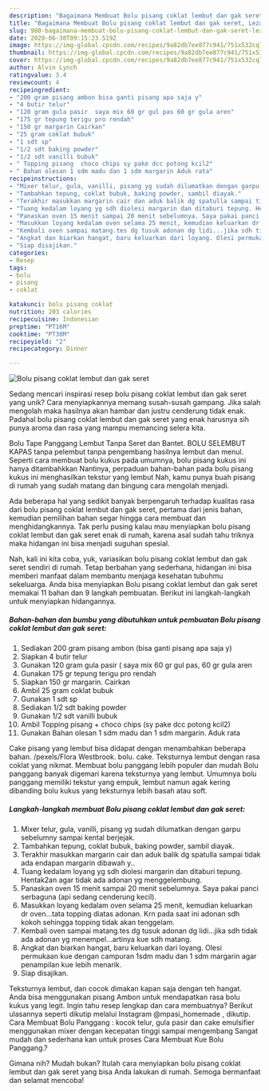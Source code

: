 ```yaml
---
description: "Bagaimana Membuat Bolu pisang coklat lembut dan gak seret, Lezat"
title: "Bagaimana Membuat Bolu pisang coklat lembut dan gak seret, Lezat"
slug: 980-bagaimana-membuat-bolu-pisang-coklat-lembut-dan-gak-seret-lezat
date: 2020-06-30T09:15:23.519Z
image: https://img-global.cpcdn.com/recipes/9a82db7ee877c941/751x532cq70/bolu-pisang-coklat-lembut-dan-gak-seret-foto-resep-utama.jpg
thumbnail: https://img-global.cpcdn.com/recipes/9a82db7ee877c941/751x532cq70/bolu-pisang-coklat-lembut-dan-gak-seret-foto-resep-utama.jpg
cover: https://img-global.cpcdn.com/recipes/9a82db7ee877c941/751x532cq70/bolu-pisang-coklat-lembut-dan-gak-seret-foto-resep-utama.jpg
author: Alvin Lynch
ratingvalue: 3.4
reviewcount: 4
recipeingredient:
- "200 gram pisang ambon bisa ganti pisang apa saja y"
- "4 butir telur"
- "120 gram gula pasir  saya mix 60 gr gul pas 60 gr gula aren"
- "175 gr tepung terigu pro rendah"
- "150 gr margarin Cairkan"
- "25 gram coklat bubuk"
- "1 sdt sp"
- "1/2 sdt baking powder"
- "1/2 sdt vanilli bubuk"
- " Topping pisang  choco chips sy pake dcc potong kcil2"
- " Bahan olesan 1 sdm madu dan 1 sdm margarin Aduk rata"
recipeinstructions:
- "Mixer telur, gula, vanilli, pisang yg sudah dilumatkan dengan garpu sebelumny sampai kental berjejak."
- "Tambahkan tepung, coklat bubuk, baking powder, sambil diayak."
- "Terakhir masukkan margarin cair dan aduk balik dg spatulla sampai tidak ada endapan margarin dibawah y.."
- "Tuang kedalam loyang yg sdh diolesi margarin dan ditaburi tepung. Hentak2an agar tidak ada adonan yg menggelembung."
- "Panaskan oven 15 menit sampai 20 menit sebelumnya. Saya pakai panci serbaguna (api sedang cenderung kecil)."
- "Masukkan loyang kedalam oven selama 25 menit, kemudian keluarkan dr oven...tata topping diatas adonan. Krn pada saat ini adonan sdh kokoh sehingga topping tidak akan tenggelam."
- "Kembali oven sampai matang.tes dg tusuk adonan dg lidi...jika sdh tidak ada adonan yg menempel...artinya kue sdh matang."
- "Angkat dan biarkan hangat, baru keluarkan dari loyang. Olesi permukaan kue dengan campuran 1sdm madu dan 1 sdm margarin agar penampilan kue lebih menarik."
- "Siap disajikan."
categories:
- Resep
tags:
- bolu
- pisang
- coklat

katakunci: bolu pisang coklat 
nutrition: 203 calories
recipecuisine: Indonesian
preptime: "PT16M"
cooktime: "PT30M"
recipeyield: "2"
recipecategory: Dinner

---
```



![Bolu pisang coklat lembut dan gak seret](https://img-global.cpcdn.com/recipes/9a82db7ee877c941/751x532cq70/bolu-pisang-coklat-lembut-dan-gak-seret-foto-resep-utama.jpg)

Sedang mencari inspirasi resep bolu pisang coklat lembut dan gak seret yang unik? Cara menyiapkannya memang susah-susah gampang. Jika salah mengolah maka hasilnya akan hambar dan justru cenderung tidak enak. Padahal bolu pisang coklat lembut dan gak seret yang enak harusnya sih punya aroma dan rasa yang mampu memancing selera kita.

Bolu Tape Panggang Lembut Tanpa Seret dan Bantet. BOLU SELEMBUT KAPAS tanpa pelembut tanpa pengembang hasilnya lembut dan menul. Seperti cara membuat bolu kukus pada umumnya, bolu pisang kukus ini hanya ditambahkkan Nantinya, perpaduan bahan-bahan pada bolu pisang kukus ini menghasilkan tekstur yang lembut Nah, kamu punya buah pisang di rumah yang sudah matang dan bingung cara mengolah menjadi.

Ada beberapa hal yang sedikit banyak berpengaruh terhadap kualitas rasa dari bolu pisang coklat lembut dan gak seret, pertama dari jenis bahan, kemudian pemilihan bahan segar hingga cara membuat dan menghidangkannya. Tak perlu pusing kalau mau menyiapkan bolu pisang coklat lembut dan gak seret enak di rumah, karena asal sudah tahu triknya maka hidangan ini bisa menjadi suguhan spesial.


Nah, kali ini kita coba, yuk, variasikan bolu pisang coklat lembut dan gak seret sendiri di rumah. Tetap berbahan yang sederhana, hidangan ini bisa memberi manfaat dalam membantu menjaga kesehatan tubuhmu sekeluarga. Anda bisa menyiapkan Bolu pisang coklat lembut dan gak seret memakai 11 bahan dan 9 langkah pembuatan. Berikut ini langkah-langkah untuk menyiapkan hidangannya.

<!--inarticleads1-->

##### Bahan-bahan dan bumbu yang dibutuhkan untuk pembuatan Bolu pisang coklat lembut dan gak seret:

1. Sediakan 200 gram pisang ambon (bisa ganti pisang apa saja y)
1. Siapkan 4 butir telur
1. Gunakan 120 gram gula pasir ( saya mix 60 gr gul pas, 60 gr gula aren
1. Gunakan 175 gr tepung terigu pro rendah
1. Siapkan 150 gr margarin. Cairkan
1. Ambil 25 gram coklat bubuk
1. Gunakan 1 sdt sp
1. Sediakan 1/2 sdt baking powder
1. Gunakan 1/2 sdt vanilli bubuk
1. Ambil  Topping pisang + choco chips (sy pake dcc potong kcil2)
1. Gunakan  Bahan olesan 1 sdm madu dan 1 sdm margarin. Aduk rata


Cake pisang yang lembut bisa didapat dengan menambahkan beberapa bahan. /pexels/Flora Westbrook. bolu. cake. Teksturnya lembut dengan rasa coklat yang nikmat. Membuat bolu panggang lebih populer dan mudah Bolu panggang banyak digemari karena teksturnya yang lembut. Umumnya bolu panggang memiliki tekstur yang empuk, lembut namun agak kering dibanding bolu kukus yang teksturnya lebih basah atau soft. 

<!--inarticleads2-->

##### Langkah-langkah membuat Bolu pisang coklat lembut dan gak seret:

1. Mixer telur, gula, vanilli, pisang yg sudah dilumatkan dengan garpu sebelumny sampai kental berjejak.
1. Tambahkan tepung, coklat bubuk, baking powder, sambil diayak.
1. Terakhir masukkan margarin cair dan aduk balik dg spatulla sampai tidak ada endapan margarin dibawah y..
1. Tuang kedalam loyang yg sdh diolesi margarin dan ditaburi tepung. Hentak2an agar tidak ada adonan yg menggelembung.
1. Panaskan oven 15 menit sampai 20 menit sebelumnya. Saya pakai panci serbaguna (api sedang cenderung kecil).
1. Masukkan loyang kedalam oven selama 25 menit, kemudian keluarkan dr oven...tata topping diatas adonan. Krn pada saat ini adonan sdh kokoh sehingga topping tidak akan tenggelam.
1. Kembali oven sampai matang.tes dg tusuk adonan dg lidi...jika sdh tidak ada adonan yg menempel...artinya kue sdh matang.
1. Angkat dan biarkan hangat, baru keluarkan dari loyang. Olesi permukaan kue dengan campuran 1sdm madu dan 1 sdm margarin agar penampilan kue lebih menarik.
1. Siap disajikan.


Teksturnya lembut, dan cocok dimakan kapan saja dengan teh hangat. Anda bisa menggunakan pisang Ambon untuk mendapatkan rasa bolu kukus yang legit. Ingin tahu resep lengkap dan cara membuatnya? Berikut ulasannya seperti dikutip melalui Instagram @mpasi_homemade , dikutip. Cara Membuat Bolu Panggang : kocok telur, gula pasir dan cake emulsifier menggunakan mixer dengan kecepatan tinggi sampai mengembang Sangat mudah dan sederhana kan untuk proses Cara Membuat Kue Bolu Panggang.? 

Gimana nih? Mudah bukan? Itulah cara menyiapkan bolu pisang coklat lembut dan gak seret yang bisa Anda lakukan di rumah. Semoga bermanfaat dan selamat mencoba!
